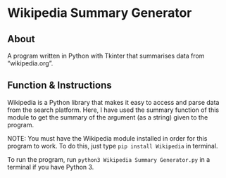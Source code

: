 # Wikipedia Summary Generator

## About
A program written in Python with Tkinter that summarises data from “wikipedia.org”. 

## Function & Instructions

Wikipedia is a Python library that makes it easy to access and parse data from the search platform. Here, I have used the summary function of this module to get the summary of the argument (as a string) given to the program.

NOTE: You must have the Wikipedia module installed in order for this program to work. To do this, just type `pip install Wikipedia` in terminal.

To run the program, run `python3 Wikipedia Summary Generator.py` in a terminal if you have Python 3.
